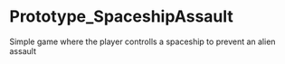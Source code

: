 # Prototype_SpaceshipAssault
Simple game where the player controlls a spaceship to prevent an alien assault
